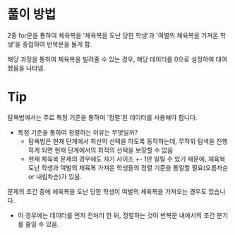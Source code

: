 # 풀이 방법

2중 for문을 통하여 체육복을 '체육복을 도난 당한 학생'과 '여별의 체육복을 가져온 학생'을 중첩하여 반복문을 돌게 함.

해당 과정을 통하여 체육복을 빌려줄 수 있는 경우, 해당 데이터를 0으로 설정하여 대여 했음을 나타냄.

# Tip

탐욕법에서는 주로 특정 기준을 통하여 '정렬'된 데이터를 사용해야 합니다.

- 특정 기준을 통하여 정렬하는 이유는 무엇일까?
  - 탐욕법은 현재 단계에서 최선의 선택을 하도록 동작하는데, 무작위 탐색을 진행하게 되면 현재 단계에서의 최적의 선택을 보장할 수 없음
  - 현재 체육복 문제의 경우에도 자기 사이즈 +- 1만 빌릴 수 있기 때문에, 체육복 도난 학생과 여벌의 체육복 가져온 학생들의 정렬 기준을 통일할 필요(오름차순 or 내림차순)가 있음.

문제의 조건 중에 체육복을 도난 당한 학생이 여벌의 체육복을 가져오는 경우도 있습니다.

- 이 경우에는 데이터를 먼저 전처리 한 뒤, 정렬하는 것이 반복문 내에서의 조건 분기를 줄일 수 있음.
